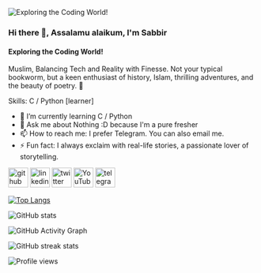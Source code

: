 ![Exploring the Coding World!](https://pbs.twimg.com/profile_banners/1334796999971901440/1607105037/600x200)
### Hi there 👋, Assalamu alaikum, I'm Sabbir
#### Exploring the Coding World!

Muslim, Balancing Tech and Reality with Finesse. Not your typical bookworm, but a keen enthusiast of history, Islam, thrilling adventures, and the beauty of poetry. 🌟

Skills: C / Python [learner]

- 🌱 I’m currently learning C / Python 
- 💬 Ask me about Nothing :D because I'm a pure fresher 
- 📫 How to reach me: I prefer Telegram. You can also email me. 
- ⚡ Fun fact:  I always exclaim with real-life stories, a passionate lover of storytelling. 


[<img src='https://cdn.jsdelivr.net/npm/simple-icons@3.0.1/icons/github.svg' alt='github' height='40'>](https://github.com/sabbirahmedfahim)  [<img src='https://cdn.jsdelivr.net/npm/simple-icons@3.0.1/icons/linkedin.svg' alt='linkedin' height='40'>](https://www.linkedin.com/in/sabbirahmedfahim/)  [<img src='https://cdn.jsdelivr.net/npm/simple-icons@3.0.1/icons/twitter.svg' alt='twitter' height='40'>](https://twitter.com/SabbirAhmed_F)  [<img src='https://cdn.jsdelivr.net/npm/simple-icons@3.0.1/icons/youtube.svg' alt='YouTube' height='40'>](https://www.youtube.com/channel/SabbirAhmed_F)  [<img src='https://cdn.jsdelivr.net/npm/simple-icons@3.0.1/icons/telegram.svg' alt='telegram' height='40'>](https://t.me/SabbirAhmedFahim)  

[![Top Langs](https://github-readme-stats.vercel.app/api/top-langs/?username=sabbirahmedfahim)](https://github.com/anuraghazra/github-readme-stats)

![GitHub stats](https://github-readme-stats.vercel.app/api?username=sabbirahmedfahim&show_icons=true)  

![GitHub Activity Graph](https://activity-graph.herokuapp.com/graph?username=sabbirahmedfahim)  

![GitHub streak stats](https://streak-stats.demolab.com/?user=sabbirahmedfahim)  

![Profile views](https://gpvc.arturio.dev/sabbirahmedfahim)  
